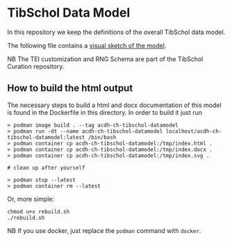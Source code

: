 # TibSchol Data Model

In this repository we keep the definitions of the overall TibSchol data model.

The following file contains a [visual sketch of the model](https://github.com/ERC-TibSchol/datamodel/blob/master/TibSchol%20APIS%20data%20model%20sketch%2020240930.pdf).

NB The TEI customization and RNG Schema are part of the TibSchol Curation repository.

## How to build the html output

The necessary steps to build a html and docx documentation of this model is found in the Dockerfile in this directory. In order to build it just run

```
> podman image build . --tag acdh-ch-tibschol-datamodel
> podman run -dt --name acdh-ch-tibschol-datamodel localhost/acdh-ch-tibschol-datamodel:latest /bin/bash
> podman container cp acdh-ch-tibschol-datamodel:/tmp/index.html .
> podman container cp acdh-ch-tibschol-datamodel:/tmp/index.docx .
> podman container cp acdh-ch-tibschol-datamodel:/tmp/index.svg .

# clean up after yourself

> podman stop --latest 
> podman container rm --latest 
```

Or, more simple:

```
chmod u+x rebuild.sh
./rebuild.sh
```

NB If you use docker, just replace the `podman` command with `docker`.


